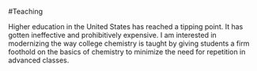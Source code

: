 #Teaching

Higher education in the United States has reached a tipping point.
It has gotten ineffective and prohibitively expensive.
I am interested in modernizing the way college chemistry is taught by giving students a firm foothold on the basics of chemistry to minimize the need for repetition in advanced classes.
